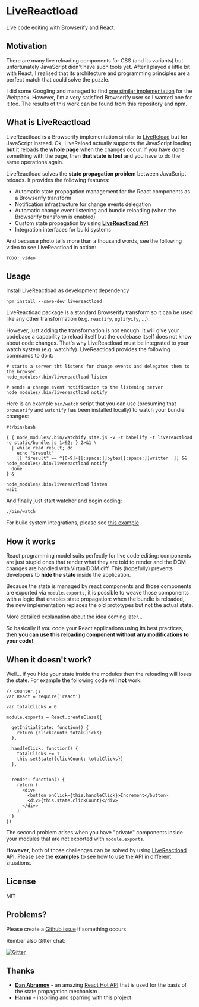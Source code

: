 # LiveReactload

Live code editing with Browserify and React.

## Motivation

There are many live reloading components for CSS (and its variants) but unfortunately
JavaScript didn't have such tools yet. After I played a little bit with React, I realised
that its architecture and programming principles are a perfect match that could solve
the puzzle.

I did some Googling and managed to find [one similar implementation](https://github.com/gaearon/react-hot-loader) 
for the Webpack. However, I'm a very satisfied Browserify user so I wanted one for it
too. The results of this work can be found from this repository and npm.

## What is LiveReactload

LiveReactload is a Browserify implementation similar to [LiveReload](http://livereload.com/) but
for JavaScript instead. Ok, LiveReload actually supports the JavaScript loading **but** it
reloads the **whole page** when the changes occur. If you have done something with the page,
then **that state is lost** and you have to do the same operations again.

LiveReactload solves the **state propagation problem** between JavaScript reloads. It
provides the following features:

  * Automatic state propagation management for the React components as a Browserify transform
  * Notification infrastructure for change events delegation
  * Automatic change event listening and bundle reloading (when the Browserify transform is enabled)
  * Custom state propagation by using **[LiveReactload API](https://github.com/milankinen/livereactload-api)**
  * Integration interfaces for build systems  
  
And because photo tells more than a thousand words, see the following video to see 
LiveReactload in action:

    TODO: video

    

## Usage

Install LiveReactload as development dependency

    npm install --save-dev livereactload
    
LiveReactload package is a standard Browserify transform so it can be used like any other
transformation (e.g. `reactify`, `uglifyify`, ...).

However, just adding the transformation is not enough. It will give your codebase a capability
to reload itself but the codebase itself does not know about code changes. That's why LiveReactload
must be integrated to your watch system (e.g. watchify). LiveReactload provides the following
commands to do it:

    # starts a server tht listens for change events and delegates them to the browser
    node_modules/.bin/livereactload listen
    
    # sends a change event notification to the listening server
    node_modules/.bin/livereactload notify
    

Here is an example `bin/watch` script that you can use (presuming that `browserify` and 
`watchify` has been installed locally) to watch your bundle changes:

    #!/bin/bash
    
    { { node_modules/.bin/watchify site.js -v -t babelify -t livereactload -o static/bundle.js 1>&2; } 2>&1 \
      | while read result; do
        echo "$result"
        [[ "$result" =~ ^[0-9]+[[:space:]]bytes[[:space:]]written  ]] && node_modules/.bin/livereactload notify
      done
    } &
    
    node_modules/.bin/livereactload listen
    wait


And finally just start watcher and begin coding:

    ./bin/watch
   
For build system integrations, please see [this example](examples/05-build-systems)


## How it works

React programming model suits perfectly for live code editing: components are just
stupid ones that render what they are told to render and the DOM changes are handled
with VirtualDOM diff. This (hopefully) prevents developers to **hide the state** inside
the application. 

Because the state is managed by react components and those components are exported
via `module.exports`, it is possible to weave those components with a logic that
enables state propagation: when the bundle is reloaded, the new implementation 
replaces the old prototypes but not the actual state.

More detailed explanation about the idea coming later...

So basically if you code your React applications using its best practices, then
**you can use this reloading component without any modifications to your code!**.


## When it doesn't work?

Well... if you hide your state inside the modules then the reloading will loses
the state. For example the following code will **not** work:

    // counter.js
    var React = require('react')
    
    var totalClicks = 0
    
    module.exports = React.createClass({
    
      getInitialState: function() {
        return {clickCount: totalClicks}
      },
    
      handleClick: function() {
        totalClicks += 1
        this.setState({clickCount: totalClicks})
      },
    
    
      render: function() {
        return (
          <div>
            <button onClick={this.handleClick}>Increment</button>
            <div>{this.state.clickCount}</div>
          </div>
        )
      }
    })

The second problem arises when you have "private" components inside your modules
that are not exported with `module.exports`. 

**However**, both of those challenges can be solved by using 
[LiveReactload API](https://github.com/milankinen/livereactload-api). Please see
the **[examples](examples)** to see how to use the API in different situations.


## License

MIT


## Problems?

Please create a [Github issue](issues) if something occurs

Rember also Gitter chat:

[![Gitter](https://badges.gitter.im/Join%20Chat.svg)](https://gitter.im/milankinen/livereactload)


## Thanks

  * **[Dan Abramov](https://github.com/gaearon)** - an amazing [React Hot API](https://github.com/gaearon/react-hot-api)
    that is used for the basis of the state propagation mechanism 
  * **[Hannu](https://github.com/heintsi)** - inspiring and sparring with this project 
